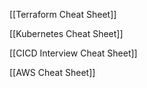 [[Terraform Cheat Sheet]]

[[Kubernetes Cheat Sheet]]

[[CICD Interview Cheat Sheet]]

[[AWS Cheat Sheet]]

